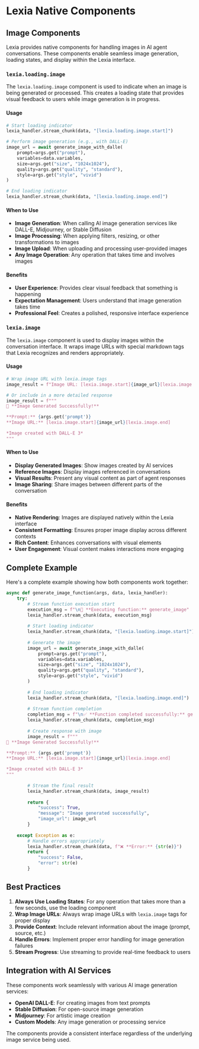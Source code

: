 # Lexia Native Components

## Image Components

Lexia provides native components for handling images in AI agent conversations. These components enable seamless image generation, loading states, and display within the Lexia interface.

### `lexia.loading.image`

The `lexia.loading.image` component is used to indicate when an image is being generated or processed. This creates a loading state that provides visual feedback to users while image generation is in progress.

#### Usage

```python
# Start loading indicator
lexia_handler.stream_chunk(data, "[lexia.loading.image.start]")

# Perform image generation (e.g., with DALL-E)
image_url = await generate_image_with_dalle(
    prompt=args.get("prompt"),
    variables=data.variables,
    size=args.get("size", "1024x1024"),
    quality=args.get("quality", "standard"),
    style=args.get("style", "vivid")
)

# End loading indicator
lexia_handler.stream_chunk(data, "[lexia.loading.image.end]")
```

#### When to Use

- **Image Generation**: When calling AI image generation services like DALL-E, Midjourney, or Stable Diffusion
- **Image Processing**: When applying filters, resizing, or other transformations to images
- **Image Upload**: When uploading and processing user-provided images
- **Any Image Operation**: Any operation that takes time and involves images

#### Benefits

- **User Experience**: Provides clear visual feedback that something is happening
- **Expectation Management**: Users understand that image generation takes time
- **Professional Feel**: Creates a polished, responsive interface experience

### `lexia.image`

The `lexia.image` component is used to display images within the conversation interface. It wraps image URLs with special markdown tags that Lexia recognizes and renders appropriately.

#### Usage

```python
# Wrap image URL with lexia.image tags
image_result = f"Image URL: [lexia.image.start]{image_url}[lexia.image.end]"

# Or include in a more detailed response
image_result = f"""
🎨 **Image Generated Successfully!**

**Prompt:** {args.get('prompt')}
**Image URL:** [lexia.image.start]{image_url}[lexia.image.end]

*Image created with DALL-E 3*
"""
```

#### When to Use

- **Display Generated Images**: Show images created by AI services
- **Reference Images**: Display images referenced in conversations
- **Visual Results**: Present any visual content as part of agent responses
- **Image Sharing**: Share images between different parts of the conversation

#### Benefits

- **Native Rendering**: Images are displayed natively within the Lexia interface
- **Consistent Formatting**: Ensures proper image display across different contexts
- **Rich Content**: Enhances conversations with visual elements
- **User Engagement**: Visual content makes interactions more engaging

## Complete Example

Here's a complete example showing how both components work together:

```python
async def generate_image_function(args, data, lexia_handler):
    try:
        # Stream function execution start
        execution_msg = f"\n🚀 **Executing function:** generate_image"
        lexia_handler.stream_chunk(data, execution_msg)
        
        # Start loading indicator
        lexia_handler.stream_chunk(data, "[lexia.loading.image.start]")
        
        # Generate the image
        image_url = await generate_image_with_dalle(
            prompt=args.get("prompt"),
            variables=data.variables,
            size=args.get("size", "1024x1024"),
            quality=args.get("quality", "standard"),
            style=args.get("style", "vivid")
        )
        
        # End loading indicator
        lexia_handler.stream_chunk(data, "[lexia.loading.image.end]")
        
        # Stream function completion
        completion_msg = f"\n✅ **Function completed successfully:** generate_image"
        lexia_handler.stream_chunk(data, completion_msg)
        
        # Create response with image
        image_result = f"""
🎨 **Image Generated Successfully!**

**Prompt:** {args.get('prompt')}
**Image URL:** [lexia.image.start]{image_url}[lexia.image.end]

*Image created with DALL-E 3*
"""
        
        # Stream the final result
        lexia_handler.stream_chunk(data, image_result)
        
        return {
            "success": True,
            "message": "Image generated successfully",
            "image_url": image_url
        }
        
    except Exception as e:
        # Handle errors appropriately
        lexia_handler.stream_chunk(data, f"❌ **Error:** {str(e)}")
        return {
            "success": False,
            "error": str(e)
        }
```

## Best Practices

1. **Always Use Loading States**: For any operation that takes more than a few seconds, use the loading component
2. **Wrap Image URLs**: Always wrap image URLs with `lexia.image` tags for proper display
3. **Provide Context**: Include relevant information about the image (prompt, source, etc.)
4. **Handle Errors**: Implement proper error handling for image generation failures
5. **Stream Progress**: Use streaming to provide real-time feedback to users

## Integration with AI Services

These components work seamlessly with various AI image generation services:

- **OpenAI DALL-E**: For creating images from text prompts
- **Stable Diffusion**: For open-source image generation
- **Midjourney**: For artistic image creation
- **Custom Models**: Any image generation or processing service

The components provide a consistent interface regardless of the underlying image service being used.
